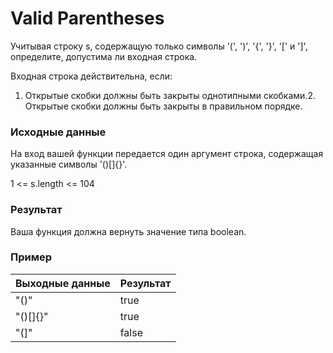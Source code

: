 # Valid Parentheses
Учитывая строку s, содержащую только символы '(', ')', '{', '}', '[' и ']', определите, допустима ли входная строка.

Входная строка действительна, если: 
1. Открытые скобки должны быть закрыты однотипными скобками.2. Открытые скобки должны быть закрыты в правильном порядке.

### Исходные данные
На вход вашей функции передается один аргумент строка, содержащая указанные символы '()[]{}'.

1 <= s.length <= 104

### Результат
Ваша функция должна вернуть значение типа boolean.

### Пример
 
| Выходные данные | Результат |
|-----------------|-----------|
| "()"            | true      |
| "()[]{}"        | true      |
| "(]"            | false     |